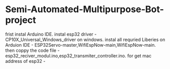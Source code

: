 # Semi-Automated-Multipurpose-Bot-project
frist instal Arduino IDE.
instal esp32 driver - CP10X_Universal_Windows_driver on windows.
instal all requried Liberies on Arduion IDE - ESP32Servo-master,WifiEspNow-main,WifiEspNow-main.
then coppy the code file - esp32_reciver_modul.ino,esp32_transmiter_controller.ino.
for get mac address of esp32 - 
